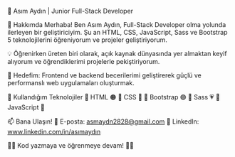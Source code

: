 🌟 Asım Aydın | Junior Full-Stack Developer

🚀 Hakkımda
Merhaba! Ben Asım Aydın, Full-Stack Developer olma yolunda ilerleyen bir geliştiriciyim. Şu an HTML, CSS, JavaScript, Sass ve Bootstrap 5 teknolojilerini öğreniyorum ve projeler geliştiriyorum.

💡 Öğrenirken üreten biri olarak, açık kaynak dünyasında yer almaktan keyif alıyorum ve öğrendiklerimi projelerle pekiştiriyorum.

🔎 Hedefim: Frontend ve backend becerilerimi geliştirerek güçlü ve performanslı web uygulamaları oluşturmak.


🚀 Kullandığım Teknolojiler
🔹 HTML 🟠
🔹 CSS 🔵
🔹 Bootstrap 🟣
🔹 Sass 💗
🔹 JavaScript 💛


📫 Bana Ulaşın!
📧 E-posta: asmaydn2828@gmail.com
💼 LinkedIn: www.linkedin.com/in/asımaydın

👨‍💻 Kod yazmaya ve öğrenmeye devam! 🚀✨
